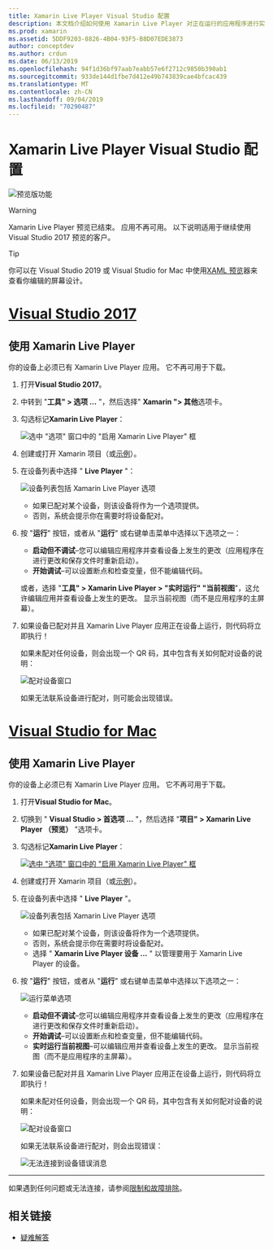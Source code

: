 ```yaml
---
title: Xamarin Live Player Visual Studio 配置
description: 本文档介绍如何使用 Xamarin Live Player 对正在运行的应用程序进行实时编辑。
ms.prod: xamarin
ms.assetid: 5DDF9203-8826-4B04-93F5-B8D07EDE3873
author: conceptdev
ms.author: crdun
ms.date: 06/13/2019
ms.openlocfilehash: 94f1d36bf97aab7eabb57e6f2712c9850b390ab1
ms.sourcegitcommit: 933de144d1fbe7d412e49b743839cae4bfcac439
ms.translationtype: MT
ms.contentlocale: zh-CN
ms.lasthandoff: 09/04/2019
ms.locfileid: "70290487"
---
```

# <a name="xamarin-live-player-visual-studio-configuration"></a>Xamarin Live Player Visual Studio 配置

![预览版功能](~/media/shared/preview.png)

> [!WARNING]
> Xamarin Live Player 预览已结束。 应用不再可用。 以下说明适用于继续使用 Visual Studio 2017 预览的客户。

> [!TIP]
> 你可以在 Visual Studio 2019 或 Visual Studio for Mac 中使用[XAML 预览](~/xamarin-forms/xaml/xaml-previewer/index.md)器来查看你编辑的屏幕设计。

# <a name="visual-studio-2017tabwindows"></a>[Visual Studio 2017](#tab/windows)

## <a name="using-xamarin-live-player"></a>使用 Xamarin Live Player

你的设备上必须已有 Xamarin Live Player 应用。 它不再可用于下载。

1. 打开**Visual Studio 2017**。
2. 中转到 "**工具" > 选项 ...** "，然后选择" **Xamarin "> 其他**选项卡。
3. 勾选标记**Xamarin Live Player**：

    ![选中 "选项" 窗口中的 "启用 Xamarin Live Player" 框](install-images/vs2017-options.png)

4. 创建或打开 Xamarin 项目（或[示例](~/tools/live-player/samples.md)）。
5. 在设备列表中选择 " **Live Player** "：

    ![设备列表包括 Xamarin Live Player 选项](install-images/devices-empty-windows.png)

    - 如果已配对某个设备，则该设备将作为一个选项提供。
    - 否则，系统会提示你在需要时将设备配对。

6. 按 "**运行**" 按钮，或者从 "**运行**" 或右键单击菜单中选择以下选项之一：

    - **启动但不调试**–您可以编辑应用程序并查看设备上发生的更改（应用程序在进行更改和保存文件时重新启动）。
    - **开始调试**–可以设置断点和检查变量，但不能编辑代码。

    或者，选择 "**工具" > Xamarin Live Player > "实时运行" "当前视图**"，这允许编辑应用并查看设备上发生的更改。 显示当前视图（而不是应用程序的主屏幕）。

7. 如果设备已配对并且 Xamarin Live Player 应用正在设备上运行，则代码将立即执行！

    如果未配对任何设备，则会出现一个 QR 码，其中包含有关如何配对设备的说明：

    ![配对设备窗口](install-images/manage-empty-windows.png)

    如果无法联系设备进行配对，则可能会出现错误。

# <a name="visual-studio-for-mactabmacos"></a>[Visual Studio for Mac](#tab/macos)

## <a name="using-xamarin-live-player"></a>使用 Xamarin Live Player

你的设备上必须已有 Xamarin Live Player 应用。 它不再可用于下载。

1. 打开**Visual Studio for Mac**。
2. 切换到 " **Visual Studio > 首选项 ...** "，然后选择 "**项目" > Xamarin Live Player （预览）** "选项卡。
3. 勾选标记**Xamarin Live Player**：

    [![选中 "选项" 窗口中的 "启用 Xamarin Live Player" 框](install-images/vsmac-options-sml.png)](install-images/vsmac-options.png#lightbox)

4. 创建或打开 Xamarin 项目（或[示例](~/tools/live-player/samples.md)）。
5. 在设备列表中选择 " **Live Player** "。

    ![设备列表包括 Xamarin Live Player 选项](install-images/devices.png)

    - 如果已配对某个设备，则该设备将作为一个选项提供。
    - 否则，系统会提示你在需要时将设备配对。
    - 选择 " **Xamarin Live Player 设备 ...** " 以管理要用于 Xamarin Live Player 的设备。

6. 按 "**运行**" 按钮，或者从 "**运行**" 或右键单击菜单中选择以下选项之一：

    ![运行菜单选项](install-images/run-menu.png)

    - **启动但不调试**–您可以编辑应用程序并查看设备上发生的更改（应用程序在进行更改和保存文件时重新启动）。
    - **开始调试**–可以设置断点和检查变量，但不能编辑代码。
    - **实时运行当前视图**–可以编辑应用并查看设备上发生的更改。 显示当前视图（而不是应用程序的主屏幕）。

7. 如果设备已配对并且 Xamarin Live Player 应用正在设备上运行，则代码将立即执行！

    如果未配对任何设备，则会出现一个 QR 码，其中包含有关如何配对设备的说明：

    ![配对设备窗口](install-images/manage-empty.png)

    如果无法联系设备进行配对，则会出现错误：

    ![无法连接到设备错误消息](install-images/error-cannot-connect.png)

-----

如果遇到任何问题或无法连接，请参阅[限制和故障排除](~/tools/live-player/troubleshooting.md)。

## <a name="related-links"></a>相关链接

- [疑难解答](~/tools/live-player/troubleshooting.md)
